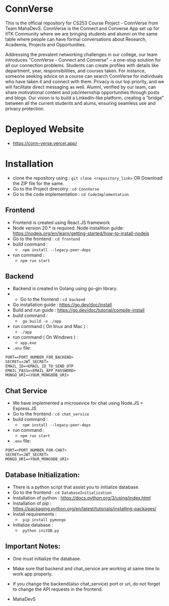 # ConnVerse

This is the official repository for CS253 Course Project - ConnVerse from Team MahaDevS. ConnVerse is the Connect and Converse App set up for IITK Community where we are bringing students and alumni on the same table where people can have formal conversations about Research, Academia, Projects and Opportunities.

Addressing the prevalent networking challenges in our college, our team introduces "ConnVerse - Connect and Converse" – a one-stop solution for all our connection problems. Students can create profiles with details like department, year, responsibilities, and courses taken. For instance, someone seeking advice on a course can search ConnVerse for individuals who have taken it and connect with them. Privacy is our top priority, and we will facilitate direct messaging as well. Alumni, verified by our team, can share motivational content and job/internship opportunities through posts and blogs. Our vision is to build a LinkedIn-like platform, creating a "bridge" between all the current students and alums, ensuring seamless use and privacy protection.

# Deployed Website

- https://conn-verse.vercel.app/

# Installation

- clone the repository using : `git clone <repository_link>` OR Download the ZIP file for the same.
- Go to the Project direcotry : `cd ConnVerse`
- Go to the code implementation : `cd CodeImplementation`

## Frontend

- Frontend is created using React.JS framework
- Node version 20.\* is required. Node installtion guide: https://nodejs.org/en/learn/getting-started/how-to-install-nodejs
- Go to the frontend : `cd frontend`
- build command :
  - ` npm install --legacy-peer-deps`
- run command :
  - `npm run start`

## Backend

- Backend is created in Golang using go-gin library.
- - Go to the frontend : `cd backend`
- Go installation guide : https://go.dev/doc/install
- Build and run guide : https://go.dev/doc/tutorial/compile-install
- build command :
  - ` go build -o ./app`
- run command ( On linux and Mac ) :
  - `./app`
- run command ( On Windows ) :
  - `app.exe`
- `.env` file:

```
PORT=<PORT_NUMBER_FOR_BACKEND>
SECRET=<JWT_SECRET>
EMAIL_ID=<EMAIL_ID_TO_SEND_OTP
EMAIL_PASS=<EMAIL_APP_PASSWORD>
MONGO_URI=<YOUR_MONGODB_URI>
```

## Chat Service

- We have implemented a microsevice for chat using Node.JS + Express.JS
- Go to the frontend : `cd chat_service`
- build command :
  - ` npm install --legacy-peer-deps`
- run command :
  - `npm run start`
- `.env` file:

```
PORT=<PORT_NUMBER_FOR-CHAT>
SECRET=<JWT_SECRET>
MONGO_URI=<YOUR_MONGODB_URI>
```

## Database Initialization:

- There is a python script that assist you to initialize database.
- Go to the frontend : `cd DatabaseInitialization`
- Installation of python : https://docs.python.org/3/using/index.html
- Installation of pip : https://packaging.python.org/en/latest/tutorials/installing-packages/
- Install requirements :
  - ` pip install pymongo`
- Initialize database :
  - ` python initDB.py`

## Important Notes:

- One must initialize the database.
- Make sure that backend and chat_service are working at same time to work app properly.
- If you change the backend(also chat_service) port or url, do not forget to change the API requests in the frontend.

- MahaDevS
